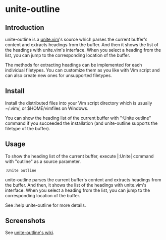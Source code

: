 # unite-outline

## Introduction

unite-outline is a [unite.vim](http://github.com/Shougo/unite.vim)'s source
which parses the current buffer's content and extracts headings from the
buffer. And then it shows the list of the headings with unite.vim's interface.
When you select a heading from the list, you can jump to the corresponding
location of the buffer.

The methods for extracting headings can be implemented for each individual
filetypes. You can customize them as you like with Vim script and can also
create new ones for unsupported filetypes.

## Install

Install the distributed files into your Vim script directory which is usually
~/.vim/, or $HOME/vimfiles on Windows.

You can show the heading list of the current buffer with ":Unite outline"
command if you succeeded the installation (and unite-outline supports the
filetype of the buffer).

## Usage

To show the heading list of the current buffer, execute |:Unite| command with
"outline" as a source parameter.

    :Unite outline

unite-outline parses the current buffer's content and extracts headings from
the buffer. And then, it shows the list of the headings with unite.vim's
interface. When you select a heading from the list, you can jump to the
corresponding location of the buffer.

See :help unite-outline for more details.

## Screenshots

See [unite-outline's wiki](http://github.com/h1mesuke/unite-outline/wiki).

